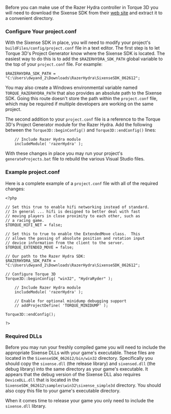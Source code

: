 Before you can make use of the Razer Hydra controller in Torque 3D you will need to download the Sixense SDK from their [web site](http://sixense.com/developers) and extract it to a convenient directory.

### Configure Your project.conf ###

With the Sixense SDK in place, you will need to modify your project's `buildFiles/config/project.conf` file in a text editor.  The first step is to let Torque 3D's Project Generator know where the Sixense SDK is located.  The easiest way to do this is to add the `$RAZERHYDRA_SDK_PATH` global variable to the top of your `project.conf` file.  For example:

`$RAZERHYDRA_SDK_PATH = "C:\Users\dwyand_2\Downloads\RazerHydra\SixenseSDK_062612";`

You may also create a Windows environmental variable named `TORQUE_RAZERHYDRA_PATH` that also provides an absolute path to the Sixense SDK.  Going this route doesn't store the path within the `project.conf` file, which may be required if multiple developers are working on the same project.

The second addition to your `project.conf` file is a reference to the Torque 3D's Project Generator module for the Razer Hydra.  Add the following between the `Torque3D::beginConfig()` and `Torque3D::endConfig()` lines:

```
    // Include Razer Hydra module
    includeModule( 'razerHydra' );
```

With these changes in place you may run your project's `generateProjects.bat` file to rebuild the various Visual Studio files.

### Example project.conf ###

Here is a complete example of a `project.conf` file with all of the required changes:

```
<?php

// Set this true to enable hifi networking instead of standard.
// In general ... hifi is designed to better deal with fast
// moving players in close proximity to each other, such as
// a racing game.
$TORQUE_HIFI_NET = false;

// Set this to true to enable the ExtendedMove class.  This
// allows the passing of absolute position and rotation input
// device information from the client to the server.
$TORQUE_EXTENDED_MOVE = false;

// Our path to the Razer Hydra SDK:
$RAZERHYDRA_SDK_PATH = "C:\Users\dwyand_2\Downloads\RazerHydra\SixenseSDK_062612";

// Configure Torque 3D
Torque3D::beginConfig( "win32", "HydraRyder" );

    // Include Razer Hydra module
    includeModule( 'razerHydra' );
        
    // Enable for optional minidump debugging support
    // addProjectDefine( 'TORQUE_MINIDUMP' );
        
Torque3D::endConfig();

?>
```

### Required DLLs ###

Before you may run your freshly compiled game you will need to include the appropriate Sixense DLLs with your game's executable.  These files are located in the `SixenseSDK_062612/bin/win32` directory.  Specifically you should copy the `sixense.dll` (the release library) and `sixensed.dll` (the debug library) into the same directory as your game's executable.  It appears that the debug version of the Sixense DLL also requires `DeviceDLL.dll` that is located in the `SixenseSDK_062612\samples\win32\sixense_simple3d` directory.  You should also copy this file to your game's executable directory.

When it comes time to release your game you only need to include the `sixense.dll` library.
